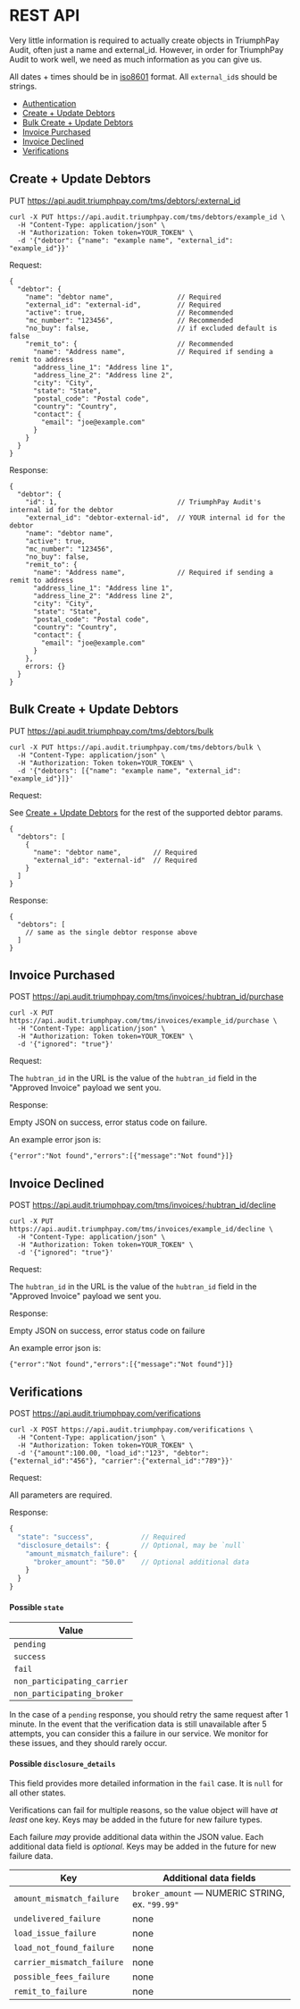 # REST API

Very little information is required to actually create objects in
TriumphPay Audit, often just a name and external_id. However, in order for
TriumphPay Audit to work well, we need as much information as you can give us.

All dates + times should be in
[iso8601](https://en.wikipedia.org/wiki/ISO_8601) format. All `external_id`s should be strings.

* [Authentication](../rest_authentication.md)
* [Create + Update Debtors](#create--update-debtors)
* [Bulk Create + Update Debtors](#bulk-create--update-debtors)
* [Invoice Purchased](#invoice-purchased)
* [Invoice Declined](#invoice-declined)
* [Verifications](#verifications)

## Create + Update Debtors

PUT https://api.audit.triumphpay.com/tms/debtors/:external_id

```
curl -X PUT https://api.audit.triumphpay.com/tms/debtors/example_id \
  -H "Content-Type: application/json" \
  -H "Authorization: Token token=YOUR_TOKEN" \
  -d '{"debtor": {"name": "example name", "external_id": "example_id"}}'
```

Request:

```
{
  "debtor": {
    "name": "debtor name",                // Required
    "external_id": "external-id",         // Required
    "active": true,                       // Recommended
    "mc_number": "123456",                // Recommended
    "no_buy": false,                      // if excluded default is false
    "remit_to": {                         // Recommended
      "name": "Address name",             // Required if sending a remit to address
      "address_line_1": "Address line 1",
      "address_line_2": "Address line 2",
      "city": "City",
      "state": "State",
      "postal_code": "Postal code",
      "country": "Country",
      "contact": {
        "email": "joe@example.com"
      }
    }
  }
}
```

Response:

```
{
  "debtor": {
    "id": 1,                              // TriumphPay Audit's internal id for the debtor
    "external_id": "debtor-external-id",  // YOUR internal id for the debtor
    "name": "debtor name",
    "active": true,
    "mc_number": "123456",
    "no_buy": false,
    "remit_to": {
      "name": "Address name",             // Required if sending a remit to address
      "address_line_1": "Address line 1",
      "address_line_2": "Address line 2",
      "city": "City",
      "state": "State",
      "postal_code": "Postal code",
      "country": "Country",
      "contact": {
        "email": "joe@example.com"
      }
    },
    errors: {}
  }
}

```

## Bulk Create + Update Debtors

PUT https://api.audit.triumphpay.com/tms/debtors/bulk

```
curl -X PUT https://api.audit.triumphpay.com/tms/debtors/bulk \
  -H "Content-Type: application/json" \
  -H "Authorization: Token token=YOUR_TOKEN" \
  -d '{"debtors": [{"name": "example name", "external_id": "example_id"}]}'
```

Request:

See [Create + Update Debtors](#create--update-debtors) for the rest of
the supported debtor params.

```
{
  "debtors": [
    {
      "name": "debtor name",        // Required
      "external_id": "external-id"  // Required
    }
  ]
}
```

Response:

```
{
  "debtors": [
    // same as the single debtor response above
  ]
}

```

## Invoice Purchased

POST https://api.audit.triumphpay.com/tms/invoices/:hubtran_id/purchase

```
curl -X PUT https://api.audit.triumphpay.com/tms/invoices/example_id/purchase \
  -H "Content-Type: application/json" \
  -H "Authorization: Token token=YOUR_TOKEN" \
  -d '{"ignored": "true"}'
```

Request:

The `hubtran_id` in the URL is the value of the `hubtran_id` field in the "Approved Invoice" payload we sent you.

Response:

Empty JSON on success, error status code on failure. 

An example error json is:
```
{"error":"Not found","errors":[{"message":"Not found"}]}
```

## Invoice Declined

POST https://api.audit.triumphpay.com/tms/invoices/:hubtran_id/decline

```
curl -X PUT https://api.audit.triumphpay.com/tms/invoices/example_id/decline \
  -H "Content-Type: application/json" \
  -H "Authorization: Token token=YOUR_TOKEN" \
  -d '{"ignored": "true"}'
```

Request:

The `hubtran_id` in the URL is the value of the `hubtran_id` field in the "Approved Invoice" payload we sent you.

Response:

Empty JSON on success, error status code on failure

An example error json is:
```
{"error":"Not found","errors":[{"message":"Not found"}]}
```

## Verifications

POST https://api.audit.triumphpay.com/verifications

```
curl -X POST https://api.audit.triumphpay.com/verifications \
  -H "Content-Type: application/json" \
  -H "Authorization: Token token=YOUR_TOKEN" \
  -d '{"amount":100.00, "load_id":"123", "debtor":{"external_id":"456"}, "carrier":{"external_id":"789"}}'
```

Request:

All parameters are required.

Response:

```js
{
  "state": "success",            // Required
  "disclosure_details": {        // Optional, may be `null`
    "amount_mismatch_failure": {
      "broker_amount": "50.0"    // Optional additional data
    }
  }
}
```

#### Possible `state`

| Value |
| ----- |
| `pending` |
| `success` |
| `fail` |
| `non_participating_carrier` |
| `non_participating_broker` |

In the case of a `pending` response,
you should retry the same request after 1 minute.
In the event that the verification data is still unavailable after 5 attempts,
you can consider this a failure in our service.
We monitor for these issues, and they should rarely occur.

#### Possible `disclosure_details`

This field provides more detailed information in the `fail` case.
It is `null` for all other states.

Verifications can fail for multiple reasons,
so the value object will have _at least_ one key.
Keys may be added in the future for new failure types.

Each failure _may_ provide additional data within the JSON value.
Each additional data field is _optional_.
Keys may be added in the future for new failure data.

| Key | Additional data fields |
| --- | ----- |
| `amount_mismatch_failure` | `broker_amount` — NUMERIC STRING, ex. `"99.99"` |
| `undelivered_failure` | none |
| `load_issue_failure` | none |
| `load_not_found_failure` | none |
| `carrier_mismatch_failure` | none |
| `possible_fees_failure` | none |
| `remit_to_failure` | none |
